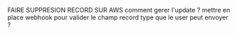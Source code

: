 FAIRE SUPPRESION RECORD SUR AWS 
comment gerer l'update ? 
mettre en place webhook pour valider le champ record type que le user peut envoyer ? 